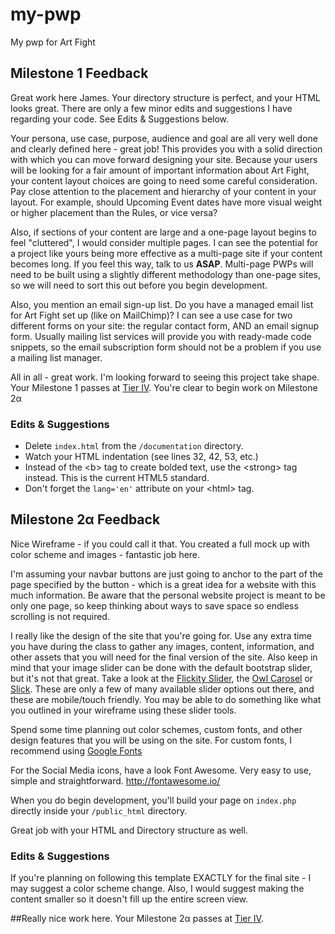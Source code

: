 # my-pwp
My pwp for Art Fight

## Milestone 1 Feedback
Great work here James. Your directory structure is perfect, and your HTML looks great. There are only a few minor edits and suggestions I have regarding your code. See Edits &amp; Suggestions below.

Your persona, use case, purpose, audience and goal are all very well done and clearly defined here - great job! This provides you with a solid direction with which you can move forward designing your site. Because your users will be looking for a fair amount of important information about Art Fight, your content layout choices are going to need some careful consideration. Pay close attention to the placement and hierarchy of your content in your layout. For example, should Upcoming Event dates have more visual weight or higher placement than the Rules, or vice versa? 

Also, if sections of your content are large and a one-page layout begins to feel "cluttered", I would consider multiple pages. I can see the potential for a project like yours being more effective as a multi-page site if your content becomes long. If you feel this way, talk to us **ASAP**. Multi-page PWPs will need to be built using a slightly different methodology than one-page sites, so we will need to sort this out before you begin development. 

Also, you mention an email sign-up list. Do you have a managed email list for Art Fight set up (like on MailChimp)? I can see a use case for two different forms on your site: the regular contact form, AND an email signup form. Usually mailing list services will provide you with ready-made code snippets, so the email subscription form should not be a problem if you use a mailing list manager. 

All in all - great work. I'm looking forward to seeing this project take shape. Your Milestone 1 passes at [Tier IV](https://bootcamp-coders.cnm.edu/projects/personal/rubric/). You're clear to begin work on Milestone 2&alpha;

### Edits &amp; Suggestions
- Delete `index.html` from the `/documentation` directory.
- Watch your HTML indentation (see lines 32, 42, 53, etc.)
- Instead of the &lt;b&gt; tag to create bolded text, use the &lt;strong&gt; tag instead. This is the current HTML5 standard.
- Don't forget the `lang='en'` attribute on your &lt;html&gt; tag.


## Milestone 2&alpha; Feedback
Nice Wireframe - if you could call it that. You created a full mock up with color scheme and images - fantastic job here.

I'm assuming your navbar buttons are just going to anchor to the part of the page specified by the button - which is a great idea for a website with this much information. Be aware that the personal website project is meant to be only one page, so keep thinking about ways to save space so endless scrolling is not required. 

I really like the design of the site that you're going for. Use any extra time you have during the class to gather any images, content, information, and other assets that you will need for the final version of the site. Also keep in mind that your image slider can be done with the default bootstrap slider, but it's not that great. Take a look at the [Flickity Slider](http://flickity.metafizzy.co/), the [Owl Carosel](http://owlcarousel2.github.io/OwlCarousel2/) or [Slick](http://kenwheeler.github.io/slick/). These are only a few of many available slider options out there, and these are mobile/touch friendly. You may be able to do something like what you outlined in your wireframe using these slider tools.

Spend some time planning out color schemes, custom fonts, and other design features that you will be using on the site.
For custom fonts, I recommend using [Google Fonts](https://fonts.google.com/)

For the Social Media icons, have a look Font Awesome. Very easy to use, simple and straightforward.
http://fontawesome.io/

When you do begin development, you'll build your page on `index.php` directly inside your `/public_html` directory.



Great job with your HTML and Directory structure as well.


### Edits &amp; Suggestions
If you're planning on following this template EXACTLY for the final site - I may suggest a color scheme change. 
Also, I would suggest making the content smaller so it doesn't fill up the entire screen view.


##Really nice work here. Your Milestone 2&alpha; passes at [Tier IV](https://bootcamp-coders.cnm.edu/projects/personal/rubric/).
